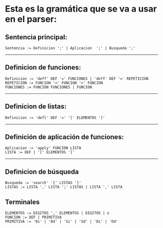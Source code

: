 # Esta es la gramática que se va a usar en el parser:
## Sentencia principal:
```
Sentencia := Definicion ';' | Aplicacion  ';' | Busqueda ';'
```
---
## Definicion de funciones:
```
Definicion := 'deff' DEF '=' FUNCIONES | 'deff' DEF '=' REPETICION
REPETICION := FUNCION '<' FUNCION '>' FUNCION
FUNCIONES := FUNCION FUNCIONES | FUNCION
```
---
## Definicion de listas:
```
Definicion := 'defl' DEF '=' '[' ELEMENTOS ']'
```
---
## Definición de aplicación de funciones:
```
Aplicacion := 'apply' FUNCION LISTA
LISTA := DEF | '[' ELEMENTOS ']'
```
---
## Definicion de búsqueda
```
Busqueda := 'search' '{' LISTAS '}'
LISTAS := LISTA ',' LISTA ';' LISTAS | LISTA ',' LISTA
```

## Terminales
```
ELEMENTOS := DIGITOS ',' ELEMENTOS | DIGITOS | ε
FUNCION := DEF | PRIMITIVA
PRIMITIVA := '0i' | '0d' | 'Si' | 'Sd' | 'Di' | 'Dd'
```